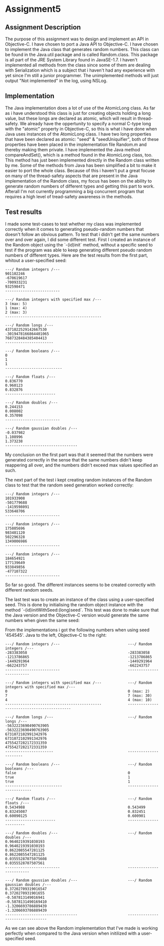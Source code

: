 Assignment5
===========

Assignment Description
----------------------
The purpose of this assignment was to design and implement an API in Objective-C. I have chosen to port a Java API to Objective-C. I have chosen to implement the Java class that generates random numbers. This class can be found in the Java.util package and is called Random.class. This package is all part of the JRE System Library found in JavaSE-1.7. I haven't implemented all methods from the class since some of them are dealing with Serialization which is a subject that i haven't had any experience with yet since I'm still a junior programmer. The unimplemented methods will just output "Not implemented" in the log, using NSLog.

Implementation
--------------
The Java implementation does a lot of use of the AtomicLong class. As far as i have understood this class is just for creating objects holding a long value, but these longs are declared as atomic, which will result in thread-safety. We already have the oppertunity to specify a normal C-type long with the "atomic" property in Objective-C, so this is what i have done when Java uses instances of the AtomicLong class. I have two long properties that have been declared as atomic: "seed" & "seedUniquifier", both of these properties have been placed in the implementation file Random.m and thereby making them private. I have implemented the Java method compareAndSet(), which is a method found in the AtomicLong class, too. This method has just been implemented directly in the Random class written by me. Some of the methods from Java has been simplified a bit to make it easier to port the whole class. Because of this i haven't put a great focuse on many of the thread-safety aspects that are present in the Java implementation of the Random class, my focus has been on the ability to generate random numbers of different types and getting this part to work. Afterall I'm not currently programming a big concurrent program that requires a high level of tread-safety awareness in the methods.

Test results
------------
I made some test-cases to test whether my class was implemented correctly when it comes to generating pseudo-random numbers that doesn't follow an obvious pattern. To test that i didn't get the same numbers over and over again, I did some different test. First I created an instance of the Random object using the ´-(id)init´ method, without a specific seed to test if the program was able to keep generating different pseudo random numbers of different types. Here are the test results from the first part, whitout a user-specified seed:

	---/ Random integers /---
	901102246
	-670619617
	-700933231
	932598471
	-------------------------
	
	---/ Random integers with specified max /---
	3 (max: 5)
	1 (max: 4)
	2 (max: 3)
	--------------------------------------------
	
	---/ Random longs /---
	4371022529142667530
	-3019478166864401065
	7687328484385404413
	----------------------
	
	---/ Random booleans /---
	0
	1
	1
	--------------------------
	
	---/ Random floats /---
	0.836770
	0.960123
	0.832876
	-----------------------
	
	---/ Random doubles /---
	0.244153
	0.008002
	0.357098
	-------------------------
	
	---/ Random gaussian doubles /---
	-0.037982
	1.108996
	1.373238
	---------------------------------

My conclusion on the first part was that it seemed that the numbers were generated correctly in the sense that the same numbers didn't keep reappering all over, and the numbers didn't exceed max values specified an such.

The next part of the test i kept creating random instances of the Random class to test that the random seed generation worked correctly:

	---/ Random integers /---
	101933908
	-501779688
	-1419598091
	533648706
	-------------------------
	
	---/ Random integers /---
	175805696
	983481120
	502296328
	1349006986
	-------------------------
	
	---/ Random integers /---
	184654921
	177139649
	933849856
	-477107322
	-------------------------

So far so good. The different instances seems to be created correctly with different random seeds.

The last test was to create an instance of the class using a user-specified seed. This is done by initialising the random object instance with the method ´-(id)initWithSeed:(long)seed´. This test was done to make sure that the Java version and the Objective-C version would generate the same numbers when given the same seed:

From the implementations i got the following numbers when using seed '454545'. Java to the left, Objective-C to the right:

	---/ Random integers /---								---/ Random integers /---
	-283383058												-283383058
	-1213786865												-1213786865
	-1449291964												-1449291964
	-662243757												-662243757
	-------------------------								-------------------------
	
	---/ Random integers with specified max /---			---/ Random integers with specified max /---
	0														0 (max: 2)
	7														7 (max: 30)
	4														4 (max: 10)
	--------------------------------------------			--------------------------------------------
	
	---/ Random longs /---									---/ Random longs /---
	-5632223690490763905									-5632223690490763905
	6731072102991342976										6731072102991342976
	4755427282172331359										4755427282172331359
	----------------------									----------------------
	
	---/ Random booleans /---								---/ Random booleans /---
	false													0
	true													1
	true													1
	--------------------------								--------------------------
	
	---/ Random floats /---									---/ Random floats /---
	0.5434988												0.543499
	0.83245087												0.832451
	0.60090125												0.600901
	-----------------------									-----------------------											
	
	---/ Random doubles /---								---/ Random doubles /---
	0.9640219391030193										0.9640219391030193
	0.8622085547281125										0.8622085547281125
	0.03555287075075608										0.0355528707507561
	-------------------------								-------------------------
	
	---/ Random gaussian doubles /---						---/ Random gaussian doubles /---
	0.37202709319016547										0.3720270931901655
	-0.587813149016941										-0.5878131490169410
	-1.3206693786889439										-1.3206693786889439
	---------------------------------						---------------------------------

As we can see above the Random implementation that I've made is working perfectly when compared to the Java version when initilized with a user-specified seed.
